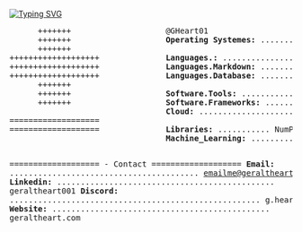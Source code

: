 
[![Typing SVG](https://readme-typing-svg.herokuapp.com?color=ffffff&repeat=false&lines=👋+Hello,+I'm+Geralt+Heart)](https://git.io/typing-svg)
<div>
<pre>
      +++++++                    @GHeart01 
      +++++++                    <b>Operating Systemes:</b> ............................. Windows, MacOS, Linux
      +++++++              
+++++++++++++++++++              <b>Languages.:</b> ................................... Python, C++, JavaScript
+++++++++++++++++++              <b>Languages.Markdown:</b> .............................. HTML, CSS, MD, LaTeX
+++++++++++++++++++              <b>Languages.Database:</b> ................................. PostgreSQL, Excel
      +++++++              
      +++++++                    <b>Software.Tools:</b> ............................. Jupyter Notebook, VS Code
      +++++++                    <b>Software.Frameworks:</b> .................................... React, NodeJS
                                 <b>Cloud:</b> ........................................ AWS Amplify, Cloudflare
===================              
===================              <b>Libraries:</b> ........... NumPy, Pandas, Matplotlib, SciPy, Seaborn, Keras
                                 <b>Machine_Learning:</b> ............................ TensorFlow, scikit-learn
              
===================              - Contact
===================              <b>Email:</b> ........................................ emailme@geraltheart.com
                                 <b>Linkedin:</b> .............................................. geraltheart001
                                 <b>Discord:</b> ..................................................... g.heart.
                                 <b>Website:</b> .............................................. geraltheart.com
</pre>
</div>


